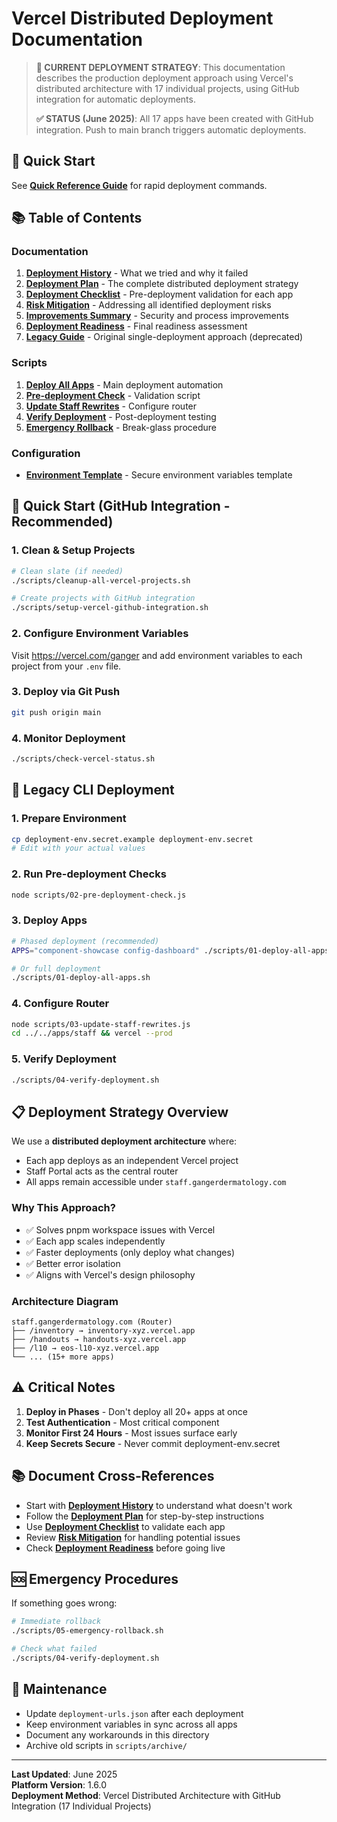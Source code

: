 # Vercel Distributed Deployment Documentation

> **🚀 CURRENT DEPLOYMENT STRATEGY**: This documentation describes the production deployment approach using Vercel's distributed architecture with 17 individual projects, using GitHub integration for automatic deployments.
> 
> **✅ STATUS (June 2025)**: All 17 apps have been created with GitHub integration. Push to main branch triggers automatic deployments.

## 🚀 Quick Start
See **[Quick Reference Guide](./QUICK_REFERENCE.md)** for rapid deployment commands.

## 📚 Table of Contents

### Documentation
1. **[Deployment History](./01-deployment-history.md)** - What we tried and why it failed
2. **[Deployment Plan](./02-deployment-plan.md)** - The complete distributed deployment strategy
3. **[Deployment Checklist](./03-deployment-checklist.md)** - Pre-deployment validation for each app
4. **[Risk Mitigation](./04-risk-mitigation.md)** - Addressing all identified deployment risks
5. **[Improvements Summary](./05-improvements-summary.md)** - Security and process improvements
6. **[Deployment Readiness](./06-deployment-readiness.md)** - Final readiness assessment
7. **[Legacy Guide](./07-legacy-deployment-guide.md)** - Original single-deployment approach (deprecated)

### Scripts
1. **[Deploy All Apps](./scripts/01-deploy-all-apps.sh)** - Main deployment automation
2. **[Pre-deployment Check](./scripts/02-pre-deployment-check.js)** - Validation script
3. **[Update Staff Rewrites](./scripts/03-update-staff-rewrites.js)** - Configure router
4. **[Verify Deployment](./scripts/04-verify-deployment.sh)** - Post-deployment testing
5. **[Emergency Rollback](./scripts/05-emergency-rollback.sh)** - Break-glass procedure


### Configuration
- **[Environment Template](./deployment-env.secret.example)** - Secure environment variables template

## 🚀 Quick Start (GitHub Integration - Recommended)

### 1. Clean & Setup Projects
```bash
# Clean slate (if needed)
./scripts/cleanup-all-vercel-projects.sh

# Create projects with GitHub integration
./scripts/setup-vercel-github-integration.sh
```

### 2. Configure Environment Variables
Visit https://vercel.com/ganger and add environment variables to each project from your `.env` file.

### 3. Deploy via Git Push
```bash
git push origin main
```

### 4. Monitor Deployment
```bash
./scripts/check-vercel-status.sh
```

## 🚀 Legacy CLI Deployment

### 1. Prepare Environment
```bash
cp deployment-env.secret.example deployment-env.secret
# Edit with your actual values
```

### 2. Run Pre-deployment Checks
```bash
node scripts/02-pre-deployment-check.js
```

### 3. Deploy Apps
```bash
# Phased deployment (recommended)
APPS="component-showcase config-dashboard" ./scripts/01-deploy-all-apps.sh

# Or full deployment
./scripts/01-deploy-all-apps.sh
```

### 4. Configure Router
```bash
node scripts/03-update-staff-rewrites.js
cd ../../apps/staff && vercel --prod
```

### 5. Verify Deployment
```bash
./scripts/04-verify-deployment.sh
```

## 📋 Deployment Strategy Overview

We use a **distributed deployment architecture** where:
- Each app deploys as an independent Vercel project
- Staff Portal acts as the central router
- All apps remain accessible under `staff.gangerdermatology.com`

### Why This Approach?
- ✅ Solves pnpm workspace issues with Vercel
- ✅ Each app scales independently
- ✅ Faster deployments (only deploy what changes)
- ✅ Better error isolation
- ✅ Aligns with Vercel's design philosophy

### Architecture Diagram
```
staff.gangerdermatology.com (Router)
├── /inventory → inventory-xyz.vercel.app
├── /handouts → handouts-xyz.vercel.app
├── /l10 → eos-l10-xyz.vercel.app
└── ... (15+ more apps)
```

## ⚠️ Critical Notes

1. **Deploy in Phases** - Don't deploy all 20+ apps at once
2. **Test Authentication** - Most critical component
3. **Monitor First 24 Hours** - Most issues surface early
4. **Keep Secrets Secure** - Never commit deployment-env.secret

## 📚 Document Cross-References

- Start with **[Deployment History](./01-deployment-history.md)** to understand what doesn't work
- Follow the **[Deployment Plan](./02-deployment-plan.md)** for step-by-step instructions
- Use **[Deployment Checklist](./03-deployment-checklist.md)** to validate each app
- Review **[Risk Mitigation](./04-risk-mitigation.md)** for handling potential issues
- Check **[Deployment Readiness](./06-deployment-readiness.md)** before going live

## 🆘 Emergency Procedures

If something goes wrong:
```bash
# Immediate rollback
./scripts/05-emergency-rollback.sh

# Check what failed
./scripts/04-verify-deployment.sh
```

## 📝 Maintenance

- Update `deployment-urls.json` after each deployment
- Keep environment variables in sync across all apps
- Document any workarounds in this directory
- Archive old scripts in `scripts/archive/`

---

**Last Updated**: June 2025  
**Platform Version**: 1.6.0  
**Deployment Method**: Vercel Distributed Architecture with GitHub Integration (17 Individual Projects)